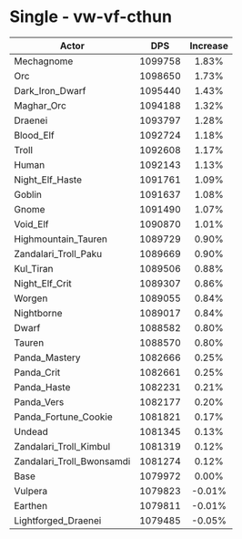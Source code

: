 # Single - vw-vf-cthun
| Actor | DPS | Increase |
|---|:---:|:---:|
|Mechagnome|1099758|1.83%|
|Orc|1098650|1.73%|
|Dark_Iron_Dwarf|1095440|1.43%|
|Maghar_Orc|1094188|1.32%|
|Draenei|1093797|1.28%|
|Blood_Elf|1092724|1.18%|
|Troll|1092608|1.17%|
|Human|1092143|1.13%|
|Night_Elf_Haste|1091761|1.09%|
|Goblin|1091637|1.08%|
|Gnome|1091490|1.07%|
|Void_Elf|1090870|1.01%|
|Highmountain_Tauren|1089729|0.90%|
|Zandalari_Troll_Paku|1089669|0.90%|
|Kul_Tiran|1089506|0.88%|
|Night_Elf_Crit|1089307|0.86%|
|Worgen|1089055|0.84%|
|Nightborne|1089017|0.84%|
|Dwarf|1088582|0.80%|
|Tauren|1088570|0.80%|
|Panda_Mastery|1082666|0.25%|
|Panda_Crit|1082661|0.25%|
|Panda_Haste|1082231|0.21%|
|Panda_Vers|1082177|0.20%|
|Panda_Fortune_Cookie|1081821|0.17%|
|Undead|1081345|0.13%|
|Zandalari_Troll_Kimbul|1081319|0.12%|
|Zandalari_Troll_Bwonsamdi|1081274|0.12%|
|Base|1079972|0.00%|
|Vulpera|1079823|-0.01%|
|Earthen|1079811|-0.01%|
|Lightforged_Draenei|1079485|-0.05%|
